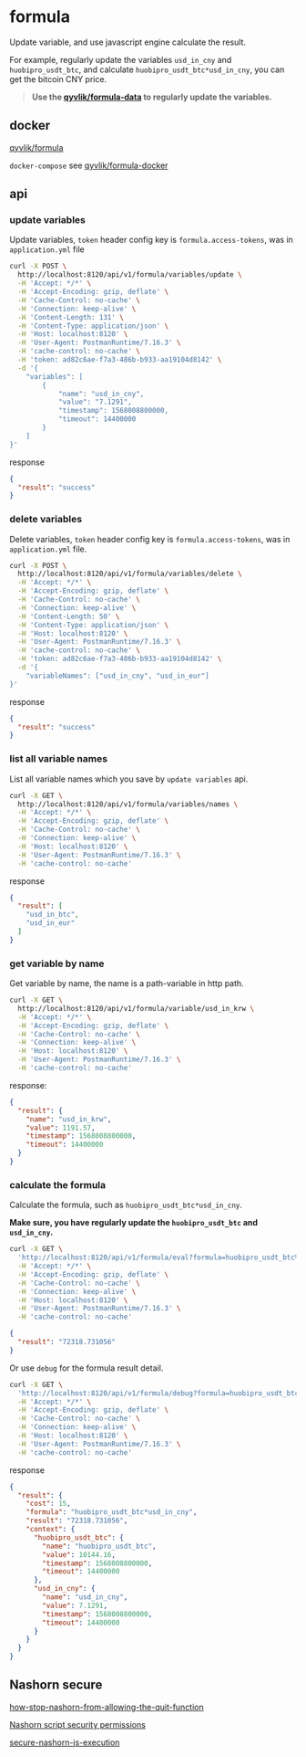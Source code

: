 # formula

Update variable, and use javascript engine calculate the result. 

For example, regularly update the variables `usd_in_cny` and `huobipro_usdt_btc`, 
and calculate `huobipro_usdt_btc*usd_in_cny`, you can get the bitcoin CNY price.

> **Use the [qyvlik/formula-data](https://github.com/qyvlik/formula-data) to regularly update the variables.**

## docker

[qyvlik/formula](https://hub.docker.com/r/qyvlik/formula)

`docker-compose` see [qyvlik/formula-docker](https://github.com/qyvlik/formula-docker) 

## api

### update variables

Update variables, `token` header config key is `formula.access-tokens`, was in `application.yml` file

```bash
curl -X POST \
  http://localhost:8120/api/v1/formula/variables/update \
  -H 'Accept: */*' \
  -H 'Accept-Encoding: gzip, deflate' \
  -H 'Cache-Control: no-cache' \
  -H 'Connection: keep-alive' \
  -H 'Content-Length: 131' \
  -H 'Content-Type: application/json' \
  -H 'Host: localhost:8120' \
  -H 'User-Agent: PostmanRuntime/7.16.3' \
  -H 'cache-control: no-cache' \
  -H 'token: ad82c6ae-f7a3-486b-b933-aa19104d8142' \
  -d '{
	"variables": [
		{
			"name": "usd_in_cny",
			"value": "7.1291",
			"timestamp": 1568008800000,
			"timeout": 14400000
		}
	]
}'
```

response

```json
{
  "result": "success"
}
```

### delete variables

Delete variables, `token` header config key is `formula.access-tokens`, was in `application.yml` file.

```bash
curl -X POST \
  http://localhost:8120/api/v1/formula/variables/delete \
  -H 'Accept: */*' \
  -H 'Accept-Encoding: gzip, deflate' \
  -H 'Cache-Control: no-cache' \
  -H 'Connection: keep-alive' \
  -H 'Content-Length: 50' \
  -H 'Content-Type: application/json' \
  -H 'Host: localhost:8120' \
  -H 'User-Agent: PostmanRuntime/7.16.3' \
  -H 'cache-control: no-cache' \
  -H 'token: ad82c6ae-f7a3-486b-b933-aa19104d8142' \
  -d '{
	"variableNames": ["usd_in_cny", "usd_in_eur"]
}'
```

response

```json
{
  "result": "success"
}
```

### list all variable names

List all variable names which you save by `update variables` api.

```bash
curl -X GET \
  http://localhost:8120/api/v1/formula/variables/names \
  -H 'Accept: */*' \
  -H 'Accept-Encoding: gzip, deflate' \
  -H 'Cache-Control: no-cache' \
  -H 'Connection: keep-alive' \
  -H 'Host: localhost:8120' \
  -H 'User-Agent: PostmanRuntime/7.16.3' \
  -H 'cache-control: no-cache'
```

response

```json
{
  "result": [
    "usd_in_btc",
    "usd_in_eur"
  ]
}
```

### get variable by name

Get variable by name, the name is a path-variable in http path.

```bash
curl -X GET \
  http://localhost:8120/api/v1/formula/variable/usd_in_krw \
  -H 'Accept: */*' \
  -H 'Accept-Encoding: gzip, deflate' \
  -H 'Cache-Control: no-cache' \
  -H 'Connection: keep-alive' \
  -H 'Host: localhost:8120' \
  -H 'User-Agent: PostmanRuntime/7.16.3' \
  -H 'cache-control: no-cache'
```

response:

```json
{
  "result": {
    "name": "usd_in_krw",
    "value": 1191.57,
    "timestamp": 1568008800000,
    "timeout": 14400000
  }
}
```

### calculate the formula

Calculate the formula, such as `huobipro_usdt_btc*usd_in_cny`.

**Make sure, you have regularly update the `huobipro_usdt_btc` and `usd_in_cny`.**

```bash
curl -X GET \
  'http://localhost:8120/api/v1/formula/eval?formula=huobipro_usdt_btc%2Ausd_in_cny' \
  -H 'Accept: */*' \
  -H 'Accept-Encoding: gzip, deflate' \
  -H 'Cache-Control: no-cache' \
  -H 'Connection: keep-alive' \
  -H 'Host: localhost:8120' \
  -H 'User-Agent: PostmanRuntime/7.16.3' \
  -H 'cache-control: no-cache'
```

```json
{
  "result": "72318.731056"
}
```

Or use `debug` for the formula result detail.


```bash
curl -X GET \
  'http://localhost:8120/api/v1/formula/debug?formula=huobipro_usdt_btc%2Ausd_in_cny' \
  -H 'Accept: */*' \
  -H 'Accept-Encoding: gzip, deflate' \
  -H 'Cache-Control: no-cache' \
  -H 'Connection: keep-alive' \
  -H 'Host: localhost:8120' \
  -H 'User-Agent: PostmanRuntime/7.16.3' \
  -H 'cache-control: no-cache'
```

response

```json
{
  "result": {
    "cost": 15,
    "formula": "huobipro_usdt_btc*usd_in_cny",
    "result": "72318.731056",
    "context": {
      "huobipro_usdt_btc": {
        "name": "huobipro_usdt_btc",
        "value": 10144.16,
        "timestamp": 1568008800000,
        "timeout": 14400000
      },
      "usd_in_cny": {
        "name": "usd_in_cny",
        "value": 7.1291,
        "timestamp": 1568008800000,
        "timeout": 14400000
      }
    }
  }
}
```

## Nashorn secure

[how-stop-nashorn-from-allowing-the-quit-function](https://stackoverflow.com/questions/31127641/how-stop-nashorn-from-allowing-the-quit-function)

[Nashorn script security permissions](https://wiki.openjdk.java.net/display/Nashorn/Nashorn+script+security+permissions)

[secure-nashorn-js-execution](https://stackoverflow.com/questions/20793089/secure-nashorn-js-execution)
